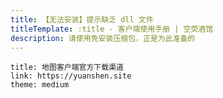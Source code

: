 ```yaml
---
title: 【无法安装】提示缺乏 dll 文件
titleTemplate: :title - 客户端使用手册 | 空荧酒馆
description: 请使用免安装压缩包，正是为此准备的
---
```


[文：【无法安装】提示缺乏dll文件]: # 'https://support.qq.com/products/321980/faqs/127820'

```card
title: 地图客户端官方下载渠道
link: https://yuanshen.site
theme: medium
```
